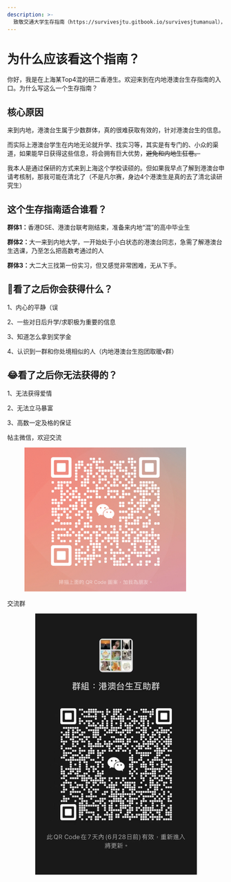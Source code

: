 ```yaml
---
description: >-
  致敬交通大学生存指南（https://survivesjtu.gitbook.io/survivesjtumanual），深受启发，由此写成本港澳台生生存指南
---
```


# 为什么应该看这个指南？

你好，我是在上海某Top4混的研二香港生。欢迎来到在内地港澳台生存指南的入口。为什么写这么一个生存指南？

## **核心原因**

来到内地，港澳台生属于少数群体，真的很难获取有效的，针对港澳台生的信息。

而实际上港澳台学生在内地无论就升学、找实习等，其实是有专门的、小众的渠道，如果能早日获得这些信息，将会拥有巨大优势，~~避免和内地生狂卷。~~

我本人是通过保研的方式来到上海这个学校读硕的。但如果我早点了解到港澳台申请考核制，那我可能在清北了（不是凡尔赛，身边4个港澳生是真的去了清北读研究生）

## **这个生存指南适合谁看？**

**群体1：**&#x9999;港DSE、港澳台联考刚结束，准备来内地“混”的高中毕业生

**群体2：**&#x5927;一来到内地大学，一开始处于小白状态的港澳台同志，急需了解港澳台生选课，乃至怎么把高数考通过的人

**群体3：**&#x5927;二大三找第一份实习，但又感觉非常困难，无从下手。

## :clap:**看了之后你会获得什么？**

1、内心的平静（误

2、一些对日后升学/求职极为重要的信息

3、知道怎么拿到奖学金

4、认识到一群和你处境相似的人（内地港澳台生抱团取暖v群）

## :joy:**看了之后你无法获得的？**

1、无法获得爱情

2、无法立马暴富

3、高数一定及格的保证



帖主微信，欢迎交流

<figure><img src=".gitbook/assets/08299bbba6e6e9443eebeda42076cc3.jpg" alt="" width="375"><figcaption></figcaption></figure>

交流群

<div align="center"><figure><img src=".gitbook/assets/43eaf4eb5226c32f569a755fa99ebed.jpg" alt="" width="375"><figcaption></figcaption></figure></div>
